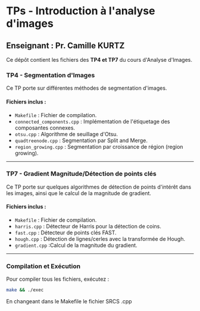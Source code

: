 # TPs - Introduction à l'analyse d'images

## Enseignant : Pr. Camille KURTZ

Ce dépôt contient les fichiers des **TP4 et TP7** du cours d'Analyse d'Images.

### **TP4 - Segmentation d'Images**
Ce TP porte sur différentes méthodes de segmentation d'images.

#### **Fichiers inclus :**
- `Makefile` : Fichier de compilation.
- `connected_components.cpp` : Implémentation de l'étiquetage des composantes connexes.
- `otsu.cpp` : Algorithme de seuillage d'Otsu.
- `quadtreenode.cpp` : Segmentation par Split and Merge.
- `region_growing.cpp` : Segmentation par croissance de région (region growing).

---

### **TP7 - Gradient Magnitude/Détection de points clés**
Ce TP porte sur quelques algorithmes de détection de points d'intérêt dans les images, ainsi que le calcul de la magnitude de gradient.

#### **Fichiers inclus :**
- `Makefile` : Fichier de compilation.
- `harris.cpp` : Détecteur de Harris pour la détection de coins.
- `fast.cpp` : Détecteur de points clés FAST.
- `hough.cpp` : Détection de lignes/cerles avec la transformée de Hough.
- `gradient.cpp` :Calcul de la magnitude du gradient.

---

### **Compilation et Exécution**
Pour compiler tous les fichiers, exécutez :
```sh
make && ./exec
```

En changeant dans le Makefile le fichier SRCS .cpp 
